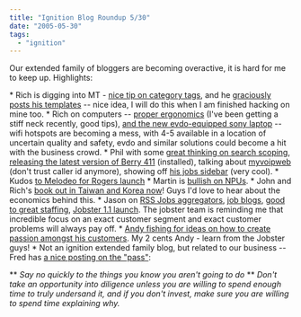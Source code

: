 ```yaml
---
title: "Ignition Blog Roundup 5/30"
date: "2005-05-30"
tags: 
  - "ignition"
---
```


Our extended family of bloggers are becoming overactive, it is hard for me to keep up. Highlights:

\* Rich is digging into MT - [nice tip on category tags](http://www.tongfamily.com/internet/blogs/2005/05/20/mt_categories.html), and he [graciously posts his templates](http://www.tongfamily.com/internet/blogs/2005/05/20/tongfamily_templates.html) -- nice idea, I will do this when I am finished hacking on mine too. \* Rich on computers -- [proper ergonomics](http://www.tongfamily.com/pcs/2005/05/24/computer_ergonomics.html) (I've been getting a stiff neck recently, good tips), [and the new evdo-equipped sony laptop](http://www.tongfamily.com/pcs/hardware/2005/05/27/sony_t350.html) -- wifi hotspots are becoming a mess, with 4-5 available in a location of uncertain quality and safety, evdo and similar solutions could become a hit with the business crowd. \* Phil with some [great thinking on search scoping](http://www.thebogles.com/blog/2005/05/home-networking-resources.html), [releasing the latest version of Berry 411](http://www.thebogles.com/blog/2005/05/announcing-berry-411-version-22.html) (installed), talking about [myvoipweb](http://www.thebogles.com/blog/2005/05/myvoipweb.html) (don't trust caller id anymore), showing off [his jobs sidebar](http://www.thebogles.com/blog/2005/05/recommended-jobs-feed.html) (very cool). \* Kudos [to Melodeo for Rogers launch](http://www.geekfishing.net//2005/05/22/melodeo_launches_on_rogers.html) \* Martin is [bullish on NPUs](http://www.martinandalex.com/blog/archives/2005/05/more_meat_for_t.html). \* John and Rich's [book out in Taiwan and Korea now](http://marketingplaybook.com/2005/05/24/taiwanese_edition.html)! Guys I'd love to hear about the economics behind this. \* Jason on [RSS Jobs aggregators](http://jobster.blogs.com/blog_dot_jobster_dot_com/2005/05/rss_jobs_aggreg.html), [job blogs](http://jobster.blogs.com/blog_dot_jobster_dot_com/2005/05/job_blog_explos.html), [good to great staffing](http://jobster.blogs.com/blog_dot_jobster_dot_com/2005/05/good_to_great_s.html), [Jobster 1.1 launch](http://jobster.blogs.com/blog_dot_jobster_dot_com/2005/05/we_just_launche.html). The jobster team is reminding me that incredible focus on an exact customer segment and exact customer problems will always pay off. \* [Andy fishing for ideas on how to create passion amongst his customers](http://asack.typepad.com/a_sack_of_seattle/2005/05/consumer_passio.html). My 2 cents Andy - learn from the Jobster guys! \* Not an ignition extended family blog, but related to our business -- Fred has [a nice posting on the "pass"](http://feeds.feedburner.com/AVc?m=1120):

\*\* _Say no quickly to the things you know you aren't going to do_ \*\* _Don't take an opportunity into diligence unless you are willing to spend enough time to truly undersand it, and if you don't invest, make sure you are willing to spend time explaining why._
